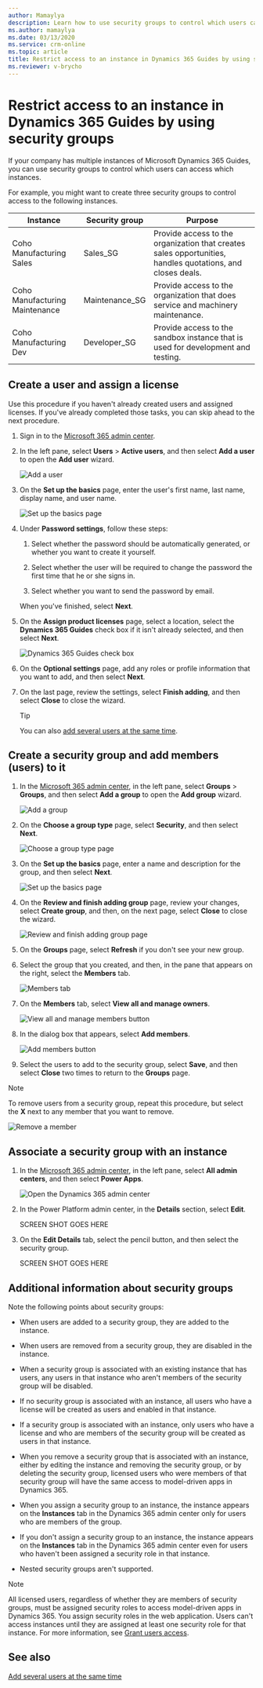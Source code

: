 ```yaml
---
author: Mamaylya
description: Learn how to use security groups to control which users can access which instances in Microsoft Dynamics 365 Guides.
ms.author: mamaylya
ms.date: 03/13/2020
ms.service: crm-online
ms.topic: article
title: Restrict access to an instance in Dynamics 365 Guides by using security groups
ms.reviewer: v-brycho
---
```


# Restrict access to an instance in Dynamics 365 Guides by using security groups

If your company has multiple instances of Microsoft Dynamics 365 Guides, you can use security groups to control which users can access which instances.

For example, you might want to create three security groups to control access to the following instances.

| Instance                       | Security group  | Purpose |
|--------------------------------|-----------------|---------|
| Coho Manufacturing Sales       | Sales\_SG       | Provide access to the organization that creates sales opportunities, handles quotations, and closes deals. |
| Coho Manufacturing Maintenance | Maintenance\_SG | Provide access to the organization that does service and machinery maintenance. |
| Coho Manufacturing Dev         | Developer\_SG   | Provide access to the sandbox instance that is used for development and testing. |

## Create a user and assign a license

Use this procedure if you haven't already created users and assigned licenses. If you've already completed those tasks, you can skip ahead to the next procedure.

1. Sign in to the [Microsoft 365 admin center](https://admin.microsoft.com/Adminportal/Home#/homepage).

2. In the left pane, select **Users** \> **Active users**, and then select **Add a user** to open the **Add user** wizard.

    ![Add a user](media/add-user-3.PNG "Add a user")

3. On the **Set up the basics** page, enter the user's first name, last name, display name, and user name.

    ![Set up the basics page](media/set-up-basics.PNG "Set up the basics page")

4. Under **Password settings**, follow these steps:

    1. Select whether the password should be automatically generated, or whether you want to create it yourself.

    2. Select whether the user will be required to change the password the first time that he or she signs in.

    3. Select whether you want to send the password by email.

    When you've finished, select **Next**.

5. On the **Assign product licenses** page, select a location, select the **Dynamics 365 Guides** check box if it isn't already selected, and then select **Next**.

    ![Dynamics 365 Guides check box](media/guides-check-box.PNG "Dynamics 365 Guides check box")

6. On the **Optional settings** page, add any roles or profile information that you want to add, and then select **Next**.

7. On the last page, review the settings, select **Finish adding**, and then select **Close** to close the wizard.

    > [!TIP]
    > You can also [add several users at the same time](https://docs.microsoft.com/office365/enterprise/add-several-users-at-the-same-time?redirectSourcePath=%252farticle%252fAdd-several-users-at-the-same-time-to-Office-365-Admin-Help-1f5767ed-e717-4f24-969c-6ea9d412ca88).

## Create a security group and add members (users) to it

1. In the [Microsoft 365 admin center](https://admin.microsoft.com/Adminportal/Home#/homepage), in the left pane, select **Groups** \> **Groups**, and then select **Add a group** to open the **Add group** wizard.

    ![Add a group](media/add-group-command.PNG "Add a group")

2. On the **Choose a group type** page, select **Security**, and then select **Next**.

    ![Choose a group type page](media/choose-group-type.PNG "Choose a group type page")

3. On the **Set up the basics** page, enter a name and description for the group, and then select **Next**.

    ![Set up the basics page](media/set-up-basics-2.PNG "Set up the basics page")

4. On the **Review and finish adding group** page, review your changes, select **Create group**, and then, on the next page, select **Close** to close the wizard.

    ![Review and finish adding group page](media/review-group.PNG "Review and finish adding group page")

5. On the **Groups** page, select **Refresh** if you don't see your new group.

6. Select the group that you created, and then, in the pane that appears on the right, select the **Members** tab.

    ![Members tab](media/members-tab.PNG "Members tab")

7. On the **Members** tab, select **View all and manage owners**.

    ![View all and manage members button](media/view-members.PNG "View all and manage members button")

8. In the dialog box that appears, select **Add members**.

    ![Add members button](media/add-members-2.PNG "Add members button")

9. Select the users to add to the security group, select **Save**, and then select **Close** two times to return to the **Groups** page.

> [!NOTE]
> To remove users from a security group, repeat this procedure, but select the **X** next to any member that you want to remove.
>
> ![Remove a member](media/remove-members-2.PNG "Remove a member")

## Associate a security group with an instance

1. In the [Microsoft 365 admin center](https://admin.microsoft.com/Adminportal/Home#/homepage), in the left pane, select **All admin centers**, and then select **Power Apps**.

    ![Open the Dynamics 365 admin center](media/all-admin-centers.PNG "Open the Dynamics 365 admin center")

2. In the Power Platform admin center, in the **Details** section, select **Edit**.

    SCREEN SHOT GOES HERE

3. On the **Edit Details** tab, select the pencil button, and then select the security group.

    SCREEN SHOT GOES HERE

## Additional information about security groups

Note the following points about security groups:

- When users are added to a security group, they are added to the instance.

- When users are removed from a security group, they are disabled in the instance.

- When a security group is associated with an existing instance that has users, any users in that instance who aren't members of the security group will be disabled.

- If no security group is associated with an instance, all users who have a license will be created as users and enabled in that instance.

- If a security group is associated with an instance, only users who have a license and who are members of the security group will be created as users in that instance.

- When you remove a security group that is associated with an instance, either by editing the instance and removing the security group, or by deleting the security group, licensed users who were members of that security group will have the same access to model-driven apps in Dynamics 365.

- When you assign a security group to an instance, the instance appears on the **Instances** tab in the Dynamics 365 admin center only for users who are members of the group.

- If you don't assign a security group to an instance, the instance appears on the **Instances** tab in the Dynamics 365 admin center even for users who haven't been assigned a security role in that instance.

- Nested security groups aren't supported.

> [!NOTE]
> All licensed users, regardless of whether they are members of security groups, must be assigned security roles to access model-driven apps in Dynamics 365. You assign security roles in the web application. Users can't access instances until they are assigned at least one security role for that instance. For more information, see [Grant users access](https://docs.microsoft.com/power-platform/admin/grant-users-access).

## See also

[Add several users at the same time](https://docs.microsoft.com/office365/enterprise/add-several-users-at-the-same-time?redirectSourcePath=%252farticle%252fAdd-several-users-at-the-same-time-to-Office-365-Admin-Help-1f5767ed-e717-4f24-969c-6ea9d412ca88)
